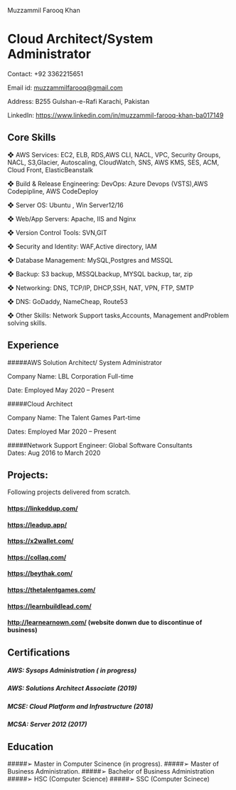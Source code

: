 Muzzammil Farooq Khan


Cloud Architect/System Administrator
======
  
Contact: +92 3362215651


Email id: muzzammilfarooq@gmail.com


Address: B255 Gulshan-e-Rafi Karachi, Pakistan


LinkedIn: https://www.linkedin.com/in/muzzammil-farooq-khan-ba017149


Core Skills
------

❖ AWS Services: 
EC2, ELB, RDS,AWS CLI, NACL, VPC, Security Groups, NACL, S3,Glacier, 
Autoscaling, CloudWatch, SNS, AWS KMS, SES, ACM, Cloud Front, ElasticBeanstalk

❖ Build & Release Engineering: 
DevOps: Azure Devops (VSTS),AWS 
Codepipline, AWS CodeDeploy

❖ Server OS:
Ubuntu , Win Server12/16

❖ Web/App Servers:
Apache, IIS and Nginx

❖ Version Control Tools:
SVN,GIT

❖ Security and Identity:
WAF,Active directory, IAM

❖ Database Management: 
MySQL,Postgres and MSSQL

❖ Backup:
S3 backup, MSSQLbackup, MYSQL backup, tar, zip

❖ Networking: 
DNS, TCP/IP, DHCP,SSH, NAT, VPN, FTP, SMTP

❖ DNS:
 GoDaddy, NameCheap, Route53

❖ Other Skills:
Network Support tasks,Accounts, Management andProblem solving skills.

  
Experience
------

#####AWS Solution Architect/ System Administrator 

Company Name: LBL Corporation Full-time 

Date: Employed May 2020 – Present 


#####Cloud Architect

Company Name: The Talent Games Part-time

Dates: Employed Mar 2020 – Present

#####Network Support Engineer:
Global Software Consultants  
Dates: Aug 2016 to March 2020


Projects:
------
Following projects delivered from scratch. 

#### https://linkeddup.com/

#### https://leadup.app/

#### https://x2wallet.com/

#### https://collaq.com/

#### https://beythak.com/

#### https://thetalentgames.com/

#### https://learnbuildlead.com/

#### http://learnearnown.com/ (website donwn due to discontinue of business)


Certifications
------
##### AWS: Sysops Administration ( in progress)

##### AWS: Solutions Architect Associate (2019) 

##### MCSE: Cloud Platform and Infrastructure (2018)  

##### MCSA: Server 2012 (2017)
 

Education
------

#####➢ Master in Computer Scinence (in progress).
#####➢ Master of Business Administration.
#####➢ Bachelor of Business Administration
#####➢ HSC (Computer Science)
#####➢ SSC (Computer Scinece)

